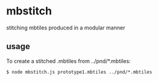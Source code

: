 # mbstitch
stitching mbtiles produced in a modular manner

## usage
To create a stitched .mbtiles from ../pnd/*.mbtiles: 
```
$ node mbstitch.js prototype1.mbtiles ../pnd/*.mbtiles
```
